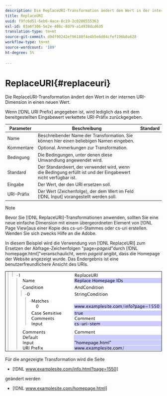 ```yaml
---
description: Die ReplaceURI-Transformation ändert den Wert in der internen URI-Dimension in einen neuen Wert.
title: ReplaceURI
uuid: f9fc6d51-6eb6-4ace-8c19-2c0200555363
exl-id: 03a6f306-5e2e-488c-8d79-a14938dcd635
translation-type: tm+mt
source-git-commit: d9df90242ef96188f4e4b5e6d04cfef196b0a628
workflow-type: tm+mt
source-wordcount: '189'
ht-degree: 5%

---
```


# ReplaceURI{#replaceuri}

Die ReplaceURI-Transformation ändert den Wert in der internen URI-Dimension in einen neuen Wert.

Wenn [!DNL URI Prefix] angegeben ist, wird lediglich das mit dem bereitgestellten Eingabewert verkettete URI-Präfix zurückgegeben.

| Parameter | Beschreibung | Standard |
|---|---|---|
| Name | Beschreibender Name der Transformation. Sie können hier einen beliebigen Namen eingeben. |  |
| Kommentare | Optional. Anmerkungen zur Transformation. |  |
| Bedingung | Die Bedingungen, unter denen diese Umwandlung angewendet wird. |  |
| Standard | Der Standardwert, der verwendet wird, wenn die Bedingung erfüllt ist und der Eingabewert nicht verfügbar ist. |  |
| Eingabe | Der Wert, der den URI ersetzen soll. |  |
| URI-Präfix | Der Wert (Zeichenfolge), der dem Wert im Feld [!DNL Input] vorangestellt werden soll. |  |

>[!NOTE]
>
>Bevor Sie [!DNL ReplaceURI]-Transformationen anwenden, sollten Sie eine neue einfache Dimension mit einem übergeordneten Element von [!DNL Page View]aus einer Kopie des cs-uri-Stammes oder cs-uri erstellen. Wenden Sie sich zwecks Hilfe an die Adobe.

In diesem Beispiel wird die Verwendung von [!DNL ReplaceURI] zum Ersetzen der Abfrage-Zeichenfolgen &quot;page=*pageid*&quot;durch [!DNL homepage.html]&quot;veranschaulicht, wenn *pageid* angibt, dass die Homepage der Website angezeigt wurde. Das Endergebnis ist eine benutzerfreundlichere Ansicht des URIs.

![](assets/cfg_TransformationType_ReplaceURI.bmp)

Für die angezeigte Transformation wird die Seite

* [!DNL www.examplesite.com/info.html?page=1550]

geändert werden

* [!DNL www.examplesite.com/homepage.html]
